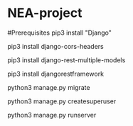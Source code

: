 # NEA-project

#Prerequisites
pip3 install "Django"

pip3 install django-cors-headers

pip3 install django-rest-multiple-models

pip3 install djangorestframework

python3 manage.py migrate

python3 manage.py createsuperuser

python3 manage.py runserver